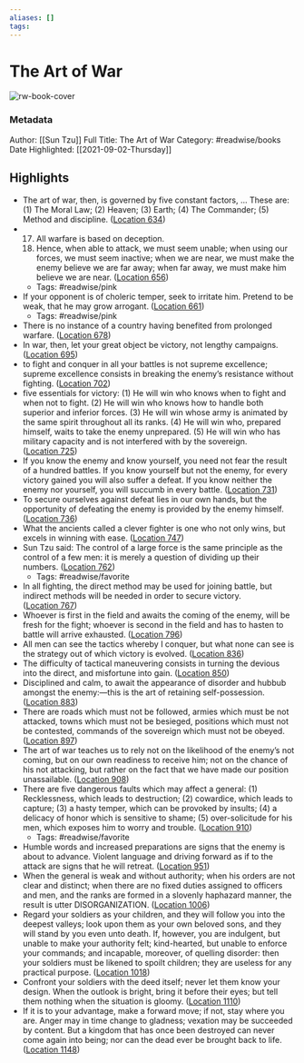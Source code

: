```yaml
---
aliases: []
tags:
---
```

# The Art of War

![rw-book-cover](https://images-na.ssl-images-amazon.com/images/I/41UmGUKpWeL._SL200_.jpg)
### Metadata
Author: [[Sun Tzu]]
Full Title: The Art of War
Category: #readwise/books
Date Highlighted: [[2021-09-02-Thursday]]

## Highlights
- The art of war, then, is governed by five constant factors, ... These are: (1) The Moral Law; (2) Heaven; (3) Earth; (4) The Commander; (5) Method and discipline. ([Location 634](https://readwise.io/to_kindle?action=open&asin=B073QR86XF&location=634))
- 17. All warfare is based on deception.
  18. Hence, when able to attack, we must seem unable; when using our forces, we must seem inactive; when we are near, we must make the enemy believe we are far away; when far away, we must make him believe we are near. ([Location 656](https://readwise.io/to_kindle?action=open&asin=B073QR86XF&location=656))
    - Tags: #readwise/pink 
- If your opponent is of choleric temper, seek to irritate him. Pretend to be weak, that he may grow arrogant. ([Location 661](https://readwise.io/to_kindle?action=open&asin=B073QR86XF&location=661))
    - Tags: #readwise/pink 
- There is no instance of a country having benefited from prolonged warfare. ([Location 678](https://readwise.io/to_kindle?action=open&asin=B073QR86XF&location=678))
- In war, then, let your great object be victory, not lengthy campaigns. ([Location 695](https://readwise.io/to_kindle?action=open&asin=B073QR86XF&location=695))
- to fight and conquer in all your battles is not supreme excellence; supreme excellence consists in breaking the enemy’s resistance without fighting. ([Location 702](https://readwise.io/to_kindle?action=open&asin=B073QR86XF&location=702))
- five essentials for victory: (1) He will win who knows when to fight and when not to fight. (2) He will win who knows how to handle both superior and inferior forces. (3) He will win whose army is animated by the same spirit throughout all its ranks. (4) He will win who, prepared himself, waits to take the enemy unprepared. (5) He will win who has military capacity and is not interfered with by the sovereign. ([Location 725](https://readwise.io/to_kindle?action=open&asin=B073QR86XF&location=725))
- If you know the enemy and know yourself, you need not fear the result of a hundred battles. If you know yourself but not the enemy, for every victory gained you will also suffer a defeat. If you know neither the enemy nor yourself, you will succumb in every battle. ([Location 731](https://readwise.io/to_kindle?action=open&asin=B073QR86XF&location=731))
- To secure ourselves against defeat lies in our own hands, but the opportunity of defeating the enemy is provided by the enemy himself. ([Location 736](https://readwise.io/to_kindle?action=open&asin=B073QR86XF&location=736))
- What the ancients called a clever fighter is one who not only wins, but excels in winning with ease. ([Location 747](https://readwise.io/to_kindle?action=open&asin=B073QR86XF&location=747))
- Sun Tzu said: The control of a large force is the same principle as the control of a few men: it is merely a question of dividing up their numbers. ([Location 762](https://readwise.io/to_kindle?action=open&asin=B073QR86XF&location=762))
    - Tags: #readwise/favorite 
- In all fighting, the direct method may be used for joining battle, but indirect methods will be needed in order to secure victory. ([Location 767](https://readwise.io/to_kindle?action=open&asin=B073QR86XF&location=767))
- Whoever is first in the field and awaits the coming of the enemy, will be fresh for the fight; whoever is second in the field and has to hasten to battle will arrive exhausted. ([Location 796](https://readwise.io/to_kindle?action=open&asin=B073QR86XF&location=796))
- All men can see the tactics whereby I conquer, but what none can see is the strategy out of which victory is evolved. ([Location 836](https://readwise.io/to_kindle?action=open&asin=B073QR86XF&location=836))
- The difficulty of tactical maneuvering consists in turning the devious into the direct, and misfortune into gain. ([Location 850](https://readwise.io/to_kindle?action=open&asin=B073QR86XF&location=850))
- Disciplined and calm, to await the appearance of disorder and hubbub amongst the enemy:—this is the art of retaining self-possession. ([Location 883](https://readwise.io/to_kindle?action=open&asin=B073QR86XF&location=883))
- There are roads which must not be followed, armies which must be not attacked, towns which must not be besieged, positions which must not be contested, commands of the sovereign which must not be obeyed. ([Location 897](https://readwise.io/to_kindle?action=open&asin=B073QR86XF&location=897))
- The art of war teaches us to rely not on the likelihood of the enemy’s not coming, but on our own readiness to receive him; not on the chance of his not attacking, but rather on the fact that we have made our position unassailable. ([Location 908](https://readwise.io/to_kindle?action=open&asin=B073QR86XF&location=908))
- There are five dangerous faults which may affect a general: (1) Recklessness, which leads to destruction; (2) cowardice, which leads to capture; (3) a hasty temper, which can be provoked by insults; (4) a delicacy of honor which is sensitive to shame; (5) over-solicitude for his men, which exposes him to worry and trouble. ([Location 910](https://readwise.io/to_kindle?action=open&asin=B073QR86XF&location=910))
    - Tags: #readwise/favorite 
- Humble words and increased preparations are signs that the enemy is about to advance. Violent language and driving forward as if to the attack are signs that he will retreat. ([Location 951](https://readwise.io/to_kindle?action=open&asin=B073QR86XF&location=951))
- When the general is weak and without authority; when his orders are not clear and distinct; when there are no fixed duties assigned to officers and men, and the ranks are formed in a slovenly haphazard manner, the result is utter DISORGANIZATION. ([Location 1006](https://readwise.io/to_kindle?action=open&asin=B073QR86XF&location=1006))
- Regard your soldiers as your children, and they will follow you into the deepest valleys; look upon them as your own beloved sons, and they will stand by you even unto death. If, however, you are indulgent, but unable to make your authority felt; kind-hearted, but unable to enforce your commands; and incapable, moreover, of quelling disorder: then your soldiers must be likened to spoilt children; they are useless for any practical purpose. ([Location 1018](https://readwise.io/to_kindle?action=open&asin=B073QR86XF&location=1018))
- Confront your soldiers with the deed itself; never let them know your design. When the outlook is bright, bring it before their eyes; but tell them nothing when the situation is gloomy. ([Location 1110](https://readwise.io/to_kindle?action=open&asin=B073QR86XF&location=1110))
- If it is to your advantage, make a forward move; if not, stay where you are. Anger may in time change to gladness; vexation may be succeeded by content. But a kingdom that has once been destroyed can never come again into being; nor can the dead ever be brought back to life. ([Location 1148](https://readwise.io/to_kindle?action=open&asin=B073QR86XF&location=1148))

